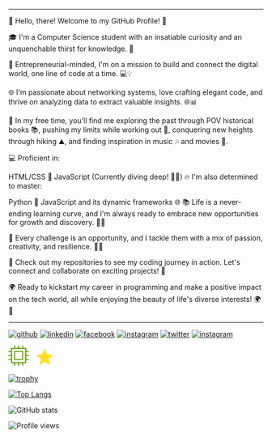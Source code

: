 -----                    
👋 Hello, there! Welcome to my GitHub Profile! 🚀


🎓 I'm a Computer Science student with an insatiable curiosity and an unquenchable thirst for knowledge. 🌟

💼 Entrepreneurial-minded, I'm on a mission to build and connect the digital world, one line of code at a time. 💻💡

🌐 I'm passionate about networking systems, love crafting elegant code, and thrive on analyzing data to extract valuable insights. 🌐📊

🌟 In my free time, you'll find me exploring the past through POV historical books 📚, pushing my limits while working out 💪, conquering new heights through hiking ⛰️, and finding inspiration in music 🎶 and movies 🎥.

💻 Proficient in:

HTML/CSS 🎨
JavaScript (Currently diving deep! 🏊‍♂️)
🔥 I'm also determined to master:

Python 🐍
JavaScript and its dynamic frameworks 🌐
📚 Life is a never-ending learning curve, and I'm always ready to embrace new opportunities for growth and discovery. 🔄🧠

🚀 Every challenge is an opportunity, and I tackle them with a mix of passion, creativity, and resilience. 💪🚀

🌟 Check out my repositories to see my coding journey in action. Let's connect and collaborate on exciting projects! 🤝

🌍 Ready to kickstart my career in programming and make a positive impact on the tech world, all while enjoying the beauty of life's diverse interests! 🌍💼

------

[<img src='https://cdn.jsdelivr.net/npm/simple-icons@3.0.1/icons/github.svg' alt='github' height='40'>](https://github.com/Njogu-Lorna)  [<img src='https://cdn.jsdelivr.net/npm/simple-icons@3.0.1/icons/linkedin.svg' alt='linkedin' height='40'>](https://www.linkedin.com/in/lorna-njogu-14b5251b2/?lipi=urn%3Ali%3Apage%3Ad_flagship3_feed%3BnEXY7SxASHyewD%2ButIKedw%3D%3D/)  [<img src='https://cdn.jsdelivr.net/npm/simple-icons@3.0.1/icons/facebook.svg' alt='facebook' height='40'>](https://www.facebook.com/lorna.w.njogu)  [<img src='https://cdn.jsdelivr.net/npm/simple-icons@3.0.1/icons/instagram.svg' alt='instagram' height='40'>](https://www.instagram.com/_.njogu._/)  [<img src='https://cdn.jsdelivr.net/npm/simple-icons@3.0.1/icons/twitter.svg' alt='twitter' height='40'>](https://twitter.com/El__Njogu)  [<img src='https://cdn.jsdelivr.net/npm/simple-icons@3.0.1/icons/instagram.svg' alt='instagram' height='40'>](https://www.instagram.com/el.njogu_/)  

<a href='https://docs.github.com/en/developers'><img src='https://raw.githubusercontent.com/acervenky/animated-github-badges/master/assets/devbadge.gif' width='40' height='40'></a> <a href='https://stars.github.com/'><img src='https://raw.githubusercontent.com/acervenky/animated-github-badges/master/assets/starbadge.gif' width='35' height='35'></a> 

[![trophy](https://github-profile-trophy.vercel.app/?username=Njogu-Lorna)](https://github.com/ryo-ma/github-profile-trophy)

[![Top Langs](https://github-readme-stats.vercel.app/api/top-langs/?username=Njogu-Lorna)](https://github.com/anuraghazra/github-readme-stats)

![GitHub stats](https://github-readme-stats.vercel.app/api?username=Njogu-Lorna&show_icons=true)  

![Profile views](https://gpvc.arturio.dev/Njogu-Lorna)   


